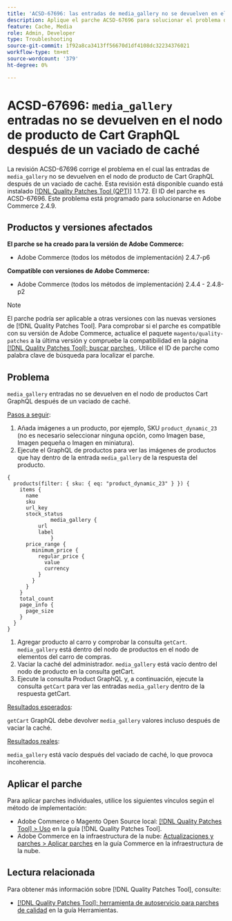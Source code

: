 ```yaml
---
title: 'ACSD-67696: las entradas de media_gallery no se devuelven en el nodo de producto de Cart GraphQL después de un vaciado de caché'
description: Aplique el parche ACSD-67696 para solucionar el problema de Adobe Commerce donde las entradas de media_gallery no se devuelven en el nodo de producto de Cart GraphQL después de un vaciado de caché.
feature: Cache, Media
role: Admin, Developer
type: Troubleshooting
source-git-commit: 1f92a8ca3413ff56670d1df4108dc32234376021
workflow-type: tm+mt
source-wordcount: '379'
ht-degree: 0%

---
```



# ACSD-67696: `media_gallery` entradas no se devuelven en el nodo de producto de Cart GraphQL después de un vaciado de caché

La revisión ACSD-67696 corrige el problema en el cual las entradas de `media_gallery` no se devuelven en el nodo de producto de Cart GraphQL después de un vaciado de caché. Esta revisión está disponible cuando está instalado [[!DNL Quality Patches Tool (QPT)]](/help/tools/quality-patches-tool/quality-patches-tool-to-self-serve-quality-patches.md) 1.1.72. El ID del parche es ACSD-67696. Este problema está programado para solucionarse en Adobe Commerce 2.4.9.

## Productos y versiones afectados

**El parche se ha creado para la versión de Adobe Commerce:**

* Adobe Commerce (todos los métodos de implementación) 2.4.7-p6

**Compatible con versiones de Adobe Commerce:**

* Adobe Commerce (todos los métodos de implementación) 2.4.4 - 2.4.8-p2

>[!NOTE]
>
>El parche podría ser aplicable a otras versiones con las nuevas versiones de [!DNL Quality Patches Tool]. Para comprobar si el parche es compatible con su versión de Adobe Commerce, actualice el paquete `magento/quality-patches` a la última versión y compruebe la compatibilidad en la página [[!DNL Quality Patches Tool]: buscar parches ](https://experienceleague.adobe.com/tools/commerce-quality-patches/index.html). Utilice el ID de parche como palabra clave de búsqueda para localizar el parche.

## Problema

`media_gallery` entradas no se devuelven en el nodo de productos Cart GraphQL después de un vaciado de caché.

<u>Pasos a seguir</u>:

1. Añada imágenes a un producto, por ejemplo, SKU `product_dynamic_23` (no es necesario seleccionar ninguna opción, como Imagen base, Imagen pequeña o Imagen en miniatura).
1. Ejecute el GraphQL de productos para ver las imágenes de productos que hay dentro de la entrada `media_gallery` de la respuesta del producto.

```
{
  products(filter: { sku: { eq: "product_dynamic_23" } }) {
    items {
      name
      sku
      url_key
      stock_status
			  media_gallery {
          url
          label
			  }
      price_range {
        minimum_price {
          regular_price {
            value
            currency
          }
        }
      }
    }
    total_count
    page_info {
      page_size
    }
  }
}
```

1. Agregar producto al carro y comprobar la consulta `getCart`. `media_gallery` está dentro del nodo de productos en el nodo de elementos del carro de compras.
1. Vaciar la caché del administrador. `media_gallery` está vacío dentro del nodo de producto en la consulta getCart.
1. Ejecute la consulta Product GraphQL y, a continuación, ejecute la consulta `getCart` para ver las entradas `media_gallery` dentro de la respuesta getCart.

<u>Resultados esperados</u>:

`getCart` GraphQL debe devolver `media_gallery` valores incluso después de vaciar la caché.

<u>Resultados reales</u>:

`media_gallery` está vacío después del vaciado de caché, lo que provoca incoherencia.

## Aplicar el parche

Para aplicar parches individuales, utilice los siguientes vínculos según el método de implementación:

* Adobe Commerce o Magento Open Source local: [[!DNL Quality Patches Tool] > Uso](/help/tools/quality-patches-tool/usage.md) en la guía [!DNL Quality Patches Tool].
* Adobe Commerce en la infraestructura de la nube: [Actualizaciones y parches > Aplicar parches](https://experienceleague.adobe.com/docs/commerce-cloud-service/user-guide/develop/upgrade/apply-patches.html) en la guía Commerce en la infraestructura de la nube.

## Lectura relacionada

Para obtener más información sobre [!DNL Quality Patches Tool], consulte:

* [[!DNL Quality Patches Tool]: herramienta de autoservicio para parches de calidad](/help/tools/quality-patches-tool/quality-patches-tool-to-self-serve-quality-patches.md) en la guía Herramientas.
